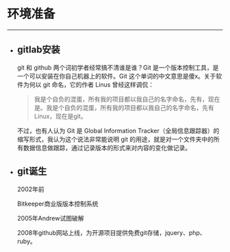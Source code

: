 # 环境准备

---

* ## gitlab安装

  git 和 github 两个词初学者经常搞不清谁是谁？Git 是一个版本控制工具，是一个可以安装在你自己机器上的软件。Git 这个单词的中文意思是傻x。关于软件为何以 git 命名，它的作者 Linus 曾经这样调侃：

  > 我是个自负的混蛋，所有我的项目都以我自己的名字命名，先有，现在是。我是个自负的混蛋，所有我的项目都以我自己的名字命名，先有Linux，现在是git。

  不过，也有人认为 Git 是 Global Information Tracker（全局信息跟踪器）的缩写形式，我认为这个说法非常能说明 git 的用途，就是对一个文件夹中的所有数据信息做跟踪，通过记录版本的形式来对内容的变化做记录。


* ## git诞生

  2002年前

  Bitkeeper商业版版本控制系统

  2005年Andrew试图破解

  2008年github网站上线，为开源项目提供免费git存储，jquery、php、ruby。


